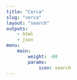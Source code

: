 ```yaml
---
title: "Cerca"
slug: "cerca"
layout: "search"
outputs:
    - html
    - json
menu:
    main:
        weight: -60
        params: 
            icon: search
---
```

